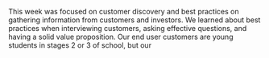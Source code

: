 This week was focused on customer discovery and best practices on gathering information from customers and investors. We learned about best practices when interviewing customers, asking effective questions, and having a solid value proposition. Our end user customers are young students in stages 2 or 3 of school, but our 